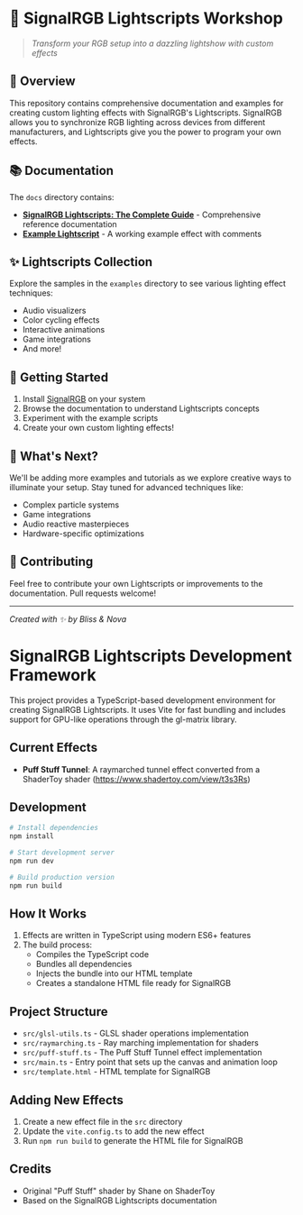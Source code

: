 # 🌈 SignalRGB Lightscripts Workshop

> _Transform your RGB setup into a dazzling lightshow with custom effects_

## 💫 Overview

This repository contains comprehensive documentation and examples for creating custom lighting effects with SignalRGB's Lightscripts. SignalRGB allows you to synchronize RGB lighting across devices from different manufacturers, and Lightscripts give you the power to program your own effects.

## 📚 Documentation

The `docs` directory contains:

- [**SignalRGB Lightscripts: The Complete Guide**](docs/signalrgb-lightscripts.md) - Comprehensive reference documentation
- [**Example Lightscript**](docs/example-lightscript.html) - A working example effect with comments

## ✨ Lightscripts Collection

Explore the samples in the `examples` directory to see various lighting effect techniques:

- Audio visualizers
- Color cycling effects
- Interactive animations
- Game integrations
- And more!

## 🚀 Getting Started

1. Install [SignalRGB](https://www.signalrgb.com/) on your system
2. Browse the documentation to understand Lightscripts concepts
3. Experiment with the example scripts
4. Create your own custom lighting effects!

## 🔮 What's Next?

We'll be adding more examples and tutorials as we explore creative ways to illuminate your setup. Stay tuned for advanced techniques like:

- Complex particle systems
- Game integrations
- Audio reactive masterpieces
- Hardware-specific optimizations

## 💖 Contributing

Feel free to contribute your own Lightscripts or improvements to the documentation. Pull requests welcome!

---

_Created with ✨ by Bliss & Nova_

# SignalRGB Lightscripts Development Framework

This project provides a TypeScript-based development environment for creating SignalRGB Lightscripts. It uses Vite for fast bundling and includes support for GPU-like operations through the gl-matrix library.

## Current Effects

- **Puff Stuff Tunnel**: A raymarched tunnel effect converted from a ShaderToy shader (https://www.shadertoy.com/view/t3s3Rs)

## Development

```bash
# Install dependencies
npm install

# Start development server
npm run dev

# Build production version
npm run build
```

## How It Works

1. Effects are written in TypeScript using modern ES6+ features
2. The build process:
   - Compiles the TypeScript code
   - Bundles all dependencies
   - Injects the bundle into our HTML template
   - Creates a standalone HTML file ready for SignalRGB

## Project Structure

- `src/glsl-utils.ts` - GLSL shader operations implementation
- `src/raymarching.ts` - Ray marching implementation for shaders
- `src/puff-stuff.ts` - The Puff Stuff Tunnel effect implementation
- `src/main.ts` - Entry point that sets up the canvas and animation loop
- `src/template.html` - HTML template for SignalRGB

## Adding New Effects

1. Create a new effect file in the `src` directory
2. Update the `vite.config.ts` to add the new effect
3. Run `npm run build` to generate the HTML file for SignalRGB

## Credits

- Original "Puff Stuff" shader by Shane on ShaderToy
- Based on the SignalRGB Lightscripts documentation

